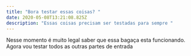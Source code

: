 ```yaml
---
title: "Bora testar essas coisas? "
date: 2020-05-08T13:21:08.825Z
description: "Essas coisas precisam ser testadas para sempre "
---
```

Nesse momento é muito legal saber que essa bagaça esta funcionando. Agora vou testar todos as outras partes de entrada